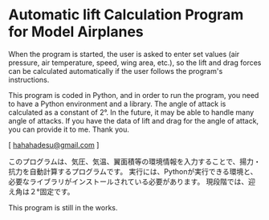 # Automatic lift Calculation Program for Model Airplanes
When the program is started, the user is asked to enter set values (air pressure, air temperature, speed, wing area, etc.), so the lift and drag forces can be calculated automatically if the user follows the program's instructions.

This program is coded in Python, and in order to run the program, you need to have a Python environment and a library.
The angle of attack is calculated as a constant of 2°.
In the future, it may be able to handle many angle of attacks.
If you have the data of lift and drag for the angle of attack, you can provide it to me.
Thank you.

[ hahahadesu@gmail.com ]

このプログラムは、気圧、気温、翼面積等の環境情報を入力することで、揚力・抗力を自動計算するプログラムです。
実行には、Pythonが実行できる環境と、必要なライブラリがインストールされている必要があります。
現段階では、迎え角は２°固定です。

This program is still in the works.
